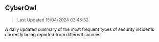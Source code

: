 ## CyberOwl 
> Last Updated 15/04/2024 03:45:52 


A daily updated summary of the most frequent types of security incidents currently being reported from different sources.

